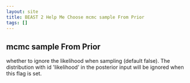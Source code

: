 ```yaml
---
layout: site
title: BEAST 2 Help Me Choose mcmc sample From Prior
tags: []
---
```


## mcmc sample From Prior

whether to ignore the likelihood when sampling (default false). The distribution with id 'likelihood' in the posterior input will be ignored when this flag is set.
